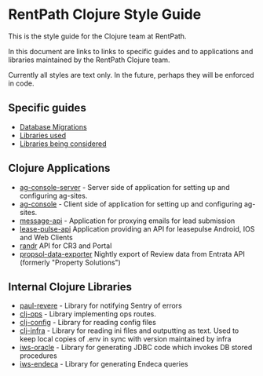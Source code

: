 # RentPath Clojure Style Guide

This is the style guide for the Clojure team at RentPath.

In this document are links to links to specific guides and to applications and libraries maintained by the RentPath Clojure team.

Currently all styles are text only. In the future, perhaps they will be enforced in code.

## Specific guides 
- [Database Migrations](migrations.md)
- [Libraries used](libraries.md)
- [Libraries being considered](tech-radar.md)

## Clojure Applications
- [ag-console-server](https://github.com/rentpath/ag-console-server) - Server side of application for setting up and configuring ag-sites.
- [ag-console](https://github.com/rentpath/ag-console) - Client side of application for setting up and configuring ag-sites.
- [message-api](https://github.com/rentpath/message-api) - Application for proxying emails for lead submission
- [lease-pulse-api](https://github.com/rentpath/lease-pulse-api) Application providing an API for leasepulse Android, IOS and Web Clients
- [randr](https://github.com/rentpath/randr) API for CR3 and Portal
- [propsol-data-exporter](https://github.com/rentpath/propsol_data_exporter) Nightly export of Review data from Entrata API (formerly "Property Solutions")


## Internal Clojure Libraries
- [paul-revere](https://github.com/rentpath/paul-revere) - Library for notifying Sentry of errors
- [clj-ops](https://github.com/rentpath/clj-ops) - Library implementing ops routes. 
- [clj-config](https://github.com/rentpath/clj-config) - Library for reading config files
- [clj-infra](https://github.com/rentpath/clj-infra) - Library for reading ini files and outputting as text. Used to keep local copies of .env in sync with version maintained by infra
- [iws-oracle](https://github.com/rentpath/iws-oracle) - Library for generating JDBC code which invokes DB stored procedures
- [iws-endeca](https://github.com/rentpath/iws-endeca) - Library for generating Endeca queries
